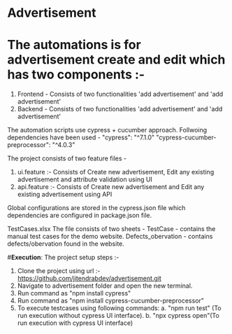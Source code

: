 # Advertisement
# The automations is for advertisement create and edit which has two components :-
  1.  Frontend - Consists of two functionalities 'add advertisement' and 'add advertisement'
  2.  Backend - Consists of two functionalities 'add advertisement' and 'add advertisement'

The automation scripts use cypress + cucumber approach. Follwoing dependencies have been used -
    "cypress": "^7.1.0"
    "cypress-cucumber-preprocessor": "^4.0.3"
    
The project consists of two feature files -
  1.  ui.feature :- Consists of Create new advertisement, Edit any existing advertisement and attribute validation using UI
  2.  api.feature :- Consists of Create new advertisement and Edit any existing advertisement using API

Global configurations are stored in the cypress.json file which dependencies are configured in package.json file.

TestCases.xlsx
The file consists of two sheets -
  TestCase - contains the manual test cases for the demo website.
  Defects_obervation - contains defects/obervation found in the website.
  
#**Execution**:
The project setup steps :- 
  1.  Clone the project using url :- https://github.com/jitendrabdev/advertisement.git
  2.  Navigate to advertisement folder and open the new terminal.
  3.  Run command as "npm install cypress"
  4.  Run command as "npm install cypress-cucumber-preprocessor"
  5.  To execute testcases using following commands:
      a.  "npm run test" (To run execution without cypress UI interface).
      b.  "npx cypress open"(To run execution with cypress UI interface)
